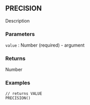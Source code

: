 ## PRECISION

Description

### Parameters
`value` : Number (required) - argument

### Returns
Number

### Examples
```
// returns VALUE
PRECISION()
```